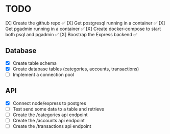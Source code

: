 # TODO

[X] Create the github repo ✅
[X] Get postgresql running in a container ✅
[X] Get pgadmin running in a container ✅
[X] Create docker-compose to start both psql and pgadmin ✅
[X] Boostrap the Express backend ✅

## Database

- [x] Create table schema
- [x] Create database tables (categories, accounts, transactions)
- [ ] Implement a connection pool

## API

- [x] Connect node/express to postgres
- [ ] Test send some data to a table and retrieve
- [ ] Create the /categories api endpoint
- [ ] Create the /accounts api endpoint
- [ ] Create the /transactions api endpoint
